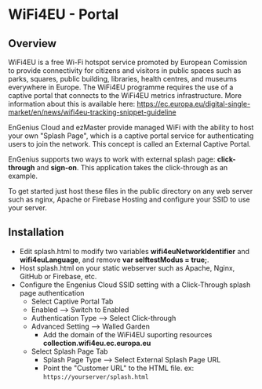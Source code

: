 # WiFi4EU - Portal


## Overview
WiFi4EU is a free Wi-Fi hotspot service promoted by European Comission to provide connectivity for citizens and visitors in public spaces such as parks, squares, public building, libraries, health centres, and museums everywhere in Europe. The WiFi4EU programme requires the use of a captive portal that connects to the WiFi4EU metrics infrastructure. More information about this is available here: https://ec.europa.eu/digital-single-market/en/news/wifi4eu-tracking-snippet-guideline

EnGenius Cloud and ezMaster provide managed WiFi with the ability to host your own "Splash Page", which is a captive portal service for authenticating users to join the network. This concept is called an External Captive Portal. 

EnGenius supports two ways to work with external splash page: **click-through** and **sign-on**. This application takes the click-through as an example.

To get started just host these files in the public directory on any web server such as nginx, Apache or Firebase Hosting and configure your SSID to use your server.

## Installation
* Edit splash.html to modify two variables **wifi4euNetworkIdentifier** and **wifi4euLanguage**, and remove **var selftestModus = true;**.
* Host splash.html on your static webserver such as Apache, Nginx, GitHub or Firebase, etc.
* Configure the Engenius Cloud SSID setting with a Click-Through splash page authentication
    * Select Captive Portal Tab
    * Enabled --> Switch to Enabled
    * Authentication Type --> Select Click-through
    * Advanced Setting --> Walled Garden
        * Add the domain of the WiFi4EU suporting resources  **collection.wifi4eu.ec.europa.eu**
    * Select Splash Page Tab
        * Splash Page Type --> Select External Splash Page URL
        * Point the "Customer URL" to the HTML file. ex: `https://yourserver/splash.html`
